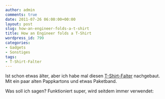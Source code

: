 ```yaml
---
author: admin
comments: true
date: 2011-07-26 06:00:00+00:00
layout: post
slug: how-an-engineer-folds-a-t-shirt
title: How an Engineer folds a T-Shirt
wordpress_id: 799
categories:
- Gadgets
- Sonstiges
tags:
- T-Shirt-Falter
---
```


<p>Ist schon etwas älter, aber ich habe mal diesen <a href="http://www.youtube.com/watch?v=fZKKrUXjzDY" target="_blank">T-Shirt-Falter</a> nachgebaut. Mit ein paar alten Pappkartons und etwas Paketband.</p> <p>Was soll ich sagen? Funktioniert super, wird seitdem immer verwendet:</p> <div style="padding-bottom: 0px; margin: 0px; padding-left: 0px; padding-right: 0px; display: inline; float: none; padding-top: 0px" id="scid:5737277B-5D6D-4f48-ABFC-DD9C333F4C5D:52b8f249-ab68-450b-840d-5089348a77a5" class="wlWriterEditableSmartContent"><div><object width="540" height="303"><param name="movie" value="http://www.youtube.com/v/CMm0mX-CYUM?hl=en&amp;hd=1"></param><embed src="http://www.youtube.com/v/CMm0mX-CYUM?hl=en&amp;hd=1" type="application/x-shockwave-flash" width="540" height="303"></embed></object></div></div>
